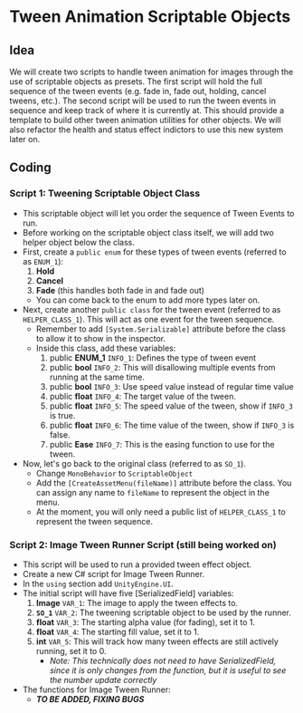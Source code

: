 # Tween Animation Scriptable Objects

## Idea

We will create two scripts to handle tween animation for images through the use of scriptable objects as presets. The first script will hold the full sequence of the tween events (e.g. fade in, fade out, holding, cancel tweens, etc.). The second script will be used to run the tween events in sequence and keep track of where it is currently at. This should provide a template to build other tween animation utilities for other objects. We will also refactor the health and status effect indictors to use this new system later on.

## Coding

### Script 1: Tweening Scriptable Object Class
* This scriptable object will let you order the sequence of Tween Events to run. 
* Before working on the scriptable object class itself, we will add two helper object below the class.
* First, create a `public enum` for these types of tween events (referred to as `ENUM_1`):
    1. **Hold**
    2. **Cancel**
    3. **Fade** (this handles both fade in and fade out)
    * You can come back to the enum to add more types later on.
* Next, create another `public class` for the tween event (referred to as `HELPER_CLASS_1`). This will act as one event for the tween sequence.
    * Remember to add `[System.Serializable]` attribute before the class to allow it to show in the inspector.
    * Inside this class, add these variables:
        1. public **ENUM_1** `INFO_1`: Defines the type of tween event
        2. public **bool** `INFO_2`: This will disallowing multiple events from running at the same time.
        3. public **bool** `INFO_3`: Use speed value instead of regular time value
        6. public **float** `INFO_4`: The target value of the tween.
        7. public **float** `INFO_5`: The speed value of the tween, show if `INFO_3` is true.
        8. public **float** `INFO_6`: The time value of the tween, show if `INFO_3` is false.
        9. public **Ease** `INFO_7`: This is the easing function to use for the tween.
* Now, let's go back to the original class (referred to as `SO_1`).
    * Change `MonoBehavior` to `ScriptableObject`
    * Add the `[CreateAssetMenu(fileName)]` attribute before the class. You can assign any name to `fileName` to represent the object in the menu.
    * At the moment, you will only need a public list of `HELPER_CLASS_1` to represent the tween sequence.

### Script 2: Image Tween Runner Script (still being worked on)
* This script will be used to run a provided tween effect object.
* Create a new C# script for Image Tween Runner.
* In the `using` section add `UnityEngine.UI`.
* The initial script will have five [SerializedField] variables:
    1. **Image** `VAR_1`: The image to apply the tween effects to.
    2. **`SO_1`** `VAR_2`: The tweening scriptable object to be used by the runner.
    3. **float** `VAR_3`: The starting alpha value (for fading), set it to 1.
    4. **float** `VAR_4`: The starting fill value, set it to 1.
    5. **int** `VAR_5`: This will track how many tween effects are still actively running, set it to 0. 
        * *Note: This technically does not need to have SerializedField, since it is only changes from the function, but it is useful to see the number update correctly*
* The functions for Image Tween Runner:
    * ***TO BE ADDED, FIXING BUGS***

